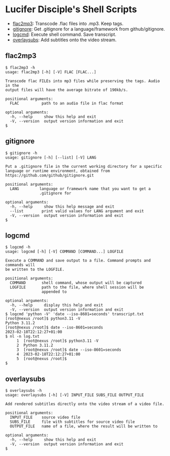 # Lucifer Disciple's Shell Scripts

* [flac2mp3](#flac2mp3): Transcode .flac files into .mp3. Keep tags.
* [gitignore](#gitignore): Get .gitignore for a language/framework from github/gitignore.
* [logcmd](#logcmd): Execute shell command. Save transcript.
* [overlaysubs](#overlaysubs): Add subtitles onto the video stream.

## flac2mp3

```
$ flac2mp3 -h
usage: flac2mp3 [-h] [-V] FLAC [FLAC...]

Transcode flac FILEs into mp3 files while preserving the tags. Audio in the
output files will have the average bitrate of 190kb/s.

positional arguments:
  FLAC          path to an audio file in flac format

optional arguments:
  -h, --help     show this help and exit
  -V, --version  output version information and exit
$
```

## gitignore

```
$ gitignore -h
usage: gitignore [-h] [--list] [-V] LANG

Put a .gitignore file in the current working directory for a specific
language or runtime environment, obtained from
https://github.com/github/gitignore.git

positional arguments:
  LANG         language or framework name that you want to get a
               .gitignore for

optional arguments:
  -h, --help     show this help message and exit
  --list        print valid values for LANG argument and exit
  -V, --version  output version information and exit
$
```

## logcmd

```
$ logcmd -h
usage: logcmd [-h] [-V] COMMAND [COMMAND...] LOGFILE

Execute a COMMAND and save output to a file. Command prompts and commands will
be written to the LOGFILE.

positional arguments:
  COMMAND       shell command, whose output will be captured
  LOGFILE       path to the file, where shell session will be
                appended to

optional arguments:
  -h, --help     display this help and exit
  -V, --version  output version information and exit
$ logcmd 'python -V' 'date --iso-8601=seconds' transcript.txt
[root@nexus /root]$ python3.11 -V
Python 3.11.2
[root@nexus /root]$ date --iso-8601=seconds
2023-02-18T22:12:27+01:00
$ nl -n log.txt
     1	[root@nexus /root]$ python3.11 -V
     2	Python 3.11.2
     3	[root@nexus /root]$ date --iso-8601=seconds
     4	2023-02-18T22:12:27+01:00
     5	[root@nexus /root]$ 
$
```

## overlaysubs

```
$ overlaysubs -h
usage: overlaysubs [-h] [-V] INPUT_FILE SUBS_FILE OUTPUT_FILE

Add rendered subtitles directly onto the video stream of a video file.

positional arguments:
  INPUT_FILE    source video file
  SUBS_FILE     file with subtitles for source video file
  OUTPUT_FILE   name of a file, where the result will be written to

optional arguments:
  -h, --help     show this help and exit
  -V, --version  output version information and exit
$
```
